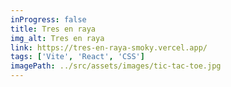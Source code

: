 ```yaml
---
inProgress: false
title: Tres en raya
img_alt: Tres en raya
link: https://tres-en-raya-smoky.vercel.app/
tags: ['Vite', 'React', 'CSS']
imagePath: ../src/assets/images/tic-tac-toe.jpg
---
```

